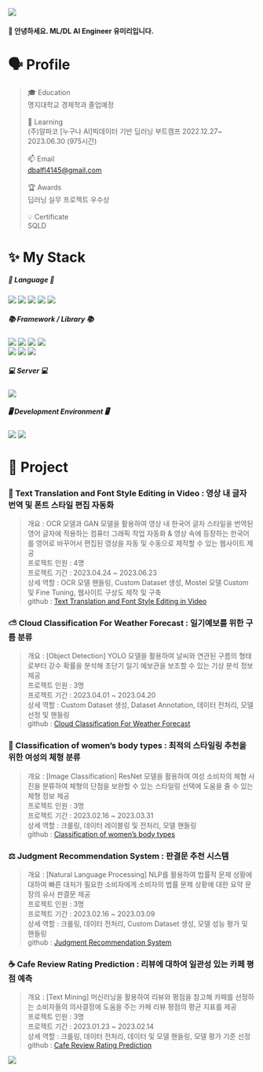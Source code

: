 <img src="https://capsule-render.vercel.app/api?type=waving&color=F8E2CF&height=330&section=header&text=Yimiri%20Github&fontSize=90" />


#### 👋 안녕하세요. ML/DL AI Engineer 유미리입니다.

# 🗣 Profile
> 🎓 Education<br/> 명지대학교 경제학과 졸업예정<br/>
> <br/>
> 📖 Learning<br/> (주)알파코 [누구나 AI]빅데이터 기반 딥러닝 부트캠프 2022.12.27~ 2023.06.30 (975시간)<br/>
> <br/>
> 📫 Email<br/> dbalfl4145@gmail.com<br/>
> <br/>
> 🏆 Awards<br/> 딥러닝 실무 프로젝트 우수상<br/>
> <br/>
> 💡 Certificate <br/> SQLD



# ✨ My Stack
##### 💬 Language 💬
<img src="https://img.shields.io/badge/Python-3776AB?style=flat-square&logo=Python&logoColor=white"/> <img src="https://img.shields.io/badge/SQL-4479A1?style=flat-square&logo=MySQL&logoColor=white"/> <img src="https://img.shields.io/badge/JavaScript-F7DF1E?style=flat-square&logo=JavaScript&logoColor=black"/> <img src="https://img.shields.io/badge/HTML-E34F26?style=flat-square&logo=html5&logoColor=white"/> <img src="https://img.shields.io/badge/CSS-1572B6?style=flat-square&logo=css3&logoColor=white"/>


##### 📚 Framework / Library 📚
<img src="https://img.shields.io/badge/Pytorch-EE4C2C?style=flat-square&logo=Pytorch&logoColor=white"/> <img src="https://img.shields.io/badge/TensorFlow-FF6F00?style=flat-square&logo=TensorFlow&logoColor=white"/> <img src="https://img.shields.io/badge/Keras-D00000?style=flat-square&logo=Keras&logoColor=white"/> <img src="https://img.shields.io/badge/Scikit Learn-F7931E?style=flat-square&logo=scikitlearn&logoColor=white"/> </br> <img src="https://img.shields.io/badge/Numpy-013243?style=flat-square&logo=Pytorch&logoColor=white"/> <img src="https://img.shields.io/badge/pandas-150458?style=flat-square&logo=pandas&logoColor=white"/> <img src="https://img.shields.io/badge/Opencv-5C3EE8?style=flat-square&logo=Pytorch&logoColor=white"/>


##### 💻 Server 💻
<img src="https://img.shields.io/badge/Flask-000000?style=flat-square&logo=Flask&logoColor=white"/>


##### 🖥 Development Environment 🖥
<img src="https://img.shields.io/badge/Amazon AWS-232F3E?style=flat-square&logo=amazonaws&logoColor=white"/> 
<img src="https://img.shields.io/badge/Google Colab Pro+-F7DF1E?style=flat-square&logo=googlecolab&logoColor=black"/>



# 🔬 Project
### 🎥 Text Translation and Font Style Editing in Video : 영상 내 글자 번역 및 폰트 스타일 편집 자동화
> 개요 : OCR 모델과 GAN 모델을 활용하여 영상 내 한국어 글자 스타일을 번역된 영어 글자에 적용하는 컴퓨터 그래픽 작업 자동화 & 영상 속에 등장하는 한국어를 영어로 바꾸어서 편집된 영상을 자동 및 수동으로 제작할 수 있는 웹사이트 제공<br/>
> 프로젝트 인원 : 4명<br/>
> 프로젝트 기간 : 2023.04.24 ~ 2023.06.23<br/>
> 상세 역할 : OCR 모델 핸들링, Custom Dataset 생성, Mostel 모델 Custom 및 Fine Tuning, 웹사이트 구상도 제작 및 구축<br/>
> github : [Text Translation and Font Style Editing in Video](https://github.com/Yu-Miri/Text_Translation_and_Font_Style_Editing_in_Video.git)

### ⛅ Cloud Classification For Weather Forecast : 일기예보를 위한 구름 분류

> 개요 : [Object Detection] YOLO 모델을 활용하여 날씨와 연관된 구름의 형태로부터 강수 확률을 분석해 초단기 일기 예보관을 보조할 수 있는 기상 분석 정보 제공<br/>
> 프로젝트 인원 : 3명<br/>
> 프로젝트 기간 : 2023.04.01 ~ 2023.04.20<br/>
> 상세 역할 : Custom Dataset 생성, Dataset Annotation, 데이터 전처리, 모델 선정 및 핸들링<br/>
> github : [Cloud Classification For Weather Forecast](https://github.com/Yu-Miri/Cloud_Classification_for_Weather_Forecast.git)

### 👗 Classification of women’s body types : 최적의 스타일링 추천을 위한 여성의 체형 분류

> 개요 : [Image Classification] ResNet 모델을 활용하여 여성 소비자의 체형 사진을 분류하여 체형의 단점을 보완할 수 있는 스타일링 선택에 도움을 줄 수 있는 체형 정보 제공<br/>
> 프로젝트 인원 : 3명<br/>
> 프로젝트 기간 : 2023.02.16 ~ 2023.03.31<br/>
> 상세 역할 : 크롤링, 데이터 레이블링 및 전처리, 모델 핸들링<br/>
> github : [Classification of women’s body types](https://github.com/Yu-Miri/Classification_of_Womens_Body_Types.git)

### ⚖ Judgment Recommendation System : 판결문 추천 시스템

> 개요 : [Natural Language Processing] NLP를 활용하여 법률적 문제 상황에 대하여 빠른 대처가 필요한 소비자에게 소비자의 법률 문제 상황에 대한 요약 문장의 유사 판결문 제공<br/>
> 프로젝트 인원 : 3명<br/>
> 프로젝트 기간 : 2023.02.16 ~ 2023.03.09<br/>
> 상세 역할 : 크롤링, 데이터 전처리, Custom Dataset 생성, 모델 성능 평가 및 핸들링<br/>
> github : [Judgment Recommendation System](https://github.com/Yu-Miri/Judgment_Recommendation_System.git)


### ☕ Cafe Review Rating Prediction : 리뷰에 대하여 일관성 있는 카페 평점 예측

> 개요 : [Text Mining] 머신러닝을 활용하여 리뷰와 평점을 참고해 카페를 선정하는 소비자들의 의사결정에 도움을 주는 카페 리뷰 평점의 평균 지표를 제공<br/>
> 프로젝트 인원 : 3명<br/>
> 프로젝트 기간 : 2023.01.23 ~ 2023.02.14<br/>
> 상세 역할 : 크롤링, 데이터 전처리, 데이터 및 모델 핸들링, 모델 평가 기준 선정<br/>
> github : [Cafe Review Rating Prediction](https://github.com/Yu-Miri/Cafe_Review_Rating_Prediction.git)


<img src="https://github-readme-stats.vercel.app/api/top-langs/?username=Yu-Miri&layout=compact"><br><br>
